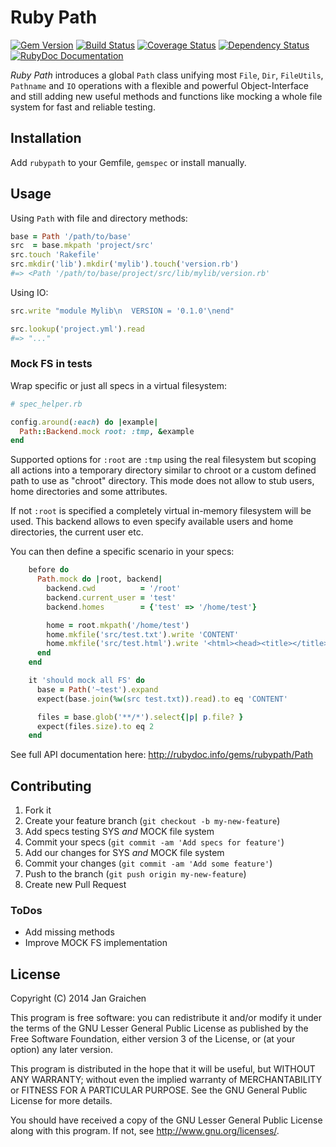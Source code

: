 # Ruby Path

[![Gem Version](https://badge.fury.io/rb/rubypath.svg)](http://badge.fury.io/rb/rubypath)
[![Build Status](http://img.shields.io/travis/jgraichen/rubypath/master.svg)](https://travis-ci.org/jgraichen/rubypath)
[![Coverage Status](http://img.shields.io/coveralls/jgraichen/rubypath/master.svg)](https://coveralls.io/r/jgraichen/rubypath)
[![Dependency Status](http://img.shields.io/gemnasium/jgraichen/rubypath.svg)](https://gemnasium.com/jgraichen/rubypath)
[![RubyDoc Documentation](http://img.shields.io/badge/rubydoc-here-blue.svg)](http://rubydoc.info/github/jgraichen/rubypath/master/frames)

*Ruby Path* introduces a global `Path` class unifying most `File`, `Dir`, `FileUtils`, `Pathname` and `IO` operations with a flexible and powerful Object-Interface and still adding new useful methods and functions like mocking a whole file system for fast and reliable testing.

## Installation

Add `rubypath` to your Gemfile, `gemspec` or install manually.

## Usage

Using `Path` with file and directory methods:

```ruby
base = Path '/path/to/base'
src  = base.mkpath 'project/src'
src.touch 'Rakefile'
src.mkdir('lib').mkdir('mylib').touch('version.rb')
#=> <Path '/path/to/base/project/src/lib/mylib/version.rb'
```

Using IO:

```ruby
src.write "module Mylib\n  VERSION = '0.1.0'\nend"

src.lookup('project.yml').read
#=> "..."
```

### Mock FS in tests

Wrap specific or just all specs in a virtual filesystem:

```ruby
# spec_helper.rb

config.around(:each) do |example|
  Path::Backend.mock root: :tmp, &example
end
```

Supported options for `:root` are `:tmp` using the real filesystem but scoping all actions into a temporary directory similar to chroot or a custom defined path to use as "chroot" directory. This mode does not allow to stub users, home directories and some attributes.

If not `:root` is specified a completely virtual in-memory filesystem will be used. This backend allows to even specify available users and home directories, the current user etc.

You can then define a specific scenario in your specs:

```ruby
    before do
      Path.mock do |root, backend|
        backend.cwd          = '/root'
        backend.current_user = 'test'
        backend.homes        = {'test' => '/home/test'}

        home = root.mkpath('/home/test')
        home.mkfile('src/test.txt').write 'CONTENT'
        home.mkfile('src/test.html').write '<html><head><title></title>...'
      end
    end

    it 'should mock all FS' do
      base = Path('~test').expand
      expect(base.join(%w(src test.txt)).read).to eq 'CONTENT'

      files = base.glob('**/*').select{|p| p.file? }
      expect(files.size).to eq 2
    end
```

See full API documentation here: http://rubydoc.info/gems/rubypath/Path

## Contributing

1. Fork it
2. Create your feature branch (`git checkout -b my-new-feature`)
3. Add specs testing SYS *and* MOCK file system
4. Commit your specs (`git commit -am 'Add specs for feature'`)
5. Add our changes for SYS *and* MOCK file system
6. Commit your changes (`git commit -am 'Add some feature'`)
7. Push to the branch (`git push origin my-new-feature`)
8. Create new Pull Request

### ToDos

* Add missing methods
* Improve MOCK FS implementation

## License

Copyright (C) 2014 Jan Graichen

This program is free software: you can redistribute it and/or modify it under the terms of the GNU Lesser General Public License as published by the Free Software Foundation, either version 3 of the License, or (at your option) any later version.

This program is distributed in the hope that it will be useful, but WITHOUT ANY WARRANTY; without even the implied warranty of MERCHANTABILITY or FITNESS FOR A PARTICULAR PURPOSE.  See the GNU General Public License for more details.

You should have received a copy of the GNU Lesser General Public License along with this program.  If not, see <http://www.gnu.org/licenses/>.
